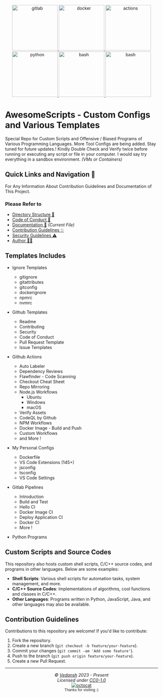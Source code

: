 <div align="center">
  <a href="https://about.gitlab.com/" target="_blank" rel="noreferrer">
    <img src="https://cdn.jsdelivr.net/gh/offensive-vk/Icons@master/gitlab/gitlab-original.svg" alt="gitlab" width="150" height="150" /> 
  </a>
  <a href="https://docker.com/" target="_blank" rel="noreferrer">
    <img src="https://cdn.jsdelivr.net/gh/offensive-vk/Icons@master/docker/docker-original.svg" alt="docker" width="150" height="150" /> 
  </a>
  <a href="https://github.com/features/actions" target="_blank" rel="noreferrer">
    <img src="https://cdn.jsdelivr.net/gh/offensive-vk/Icons@master/githubactions/githubactions-original.svg" alt="actions" width="150" height="150" />
  </a>
  <a href="https://www.python.org" target="_blank" rel="noreferrer">
    <img src="https://cdn.jsdelivr.net/gh/offensive-vk/Icons@master/python/python-original.svg" alt="python" width="150" height="150" /> 
  </a>
  <a href="https://www.gnu.org/software/bash/" target="_blank" rel="noreferrer">
    <img src="https://cdn.jsdelivr.net/gh/offensive-vk/Icons@master/bash/bash-original.svg" alt="bash" width="150" height="150" /> 
  </a>
  <a href="https://www.npmjs.org/" target="_blank" rel="noreferrer">
    <img src="https://cdn.jsdelivr.net/gh/offensive-vk/Icons@master/pnpm/pnpm-original.svg" alt="bash" width="150" height="150" /> 
  </a>
</div>
    
# AwesomeScripts - Custom Configs and Various Templates

Special Repo for Custom Scripts and Offensive / Biased Programs of Various Programming Languages.
More Tool Configs are being added. Stay tuned for future updates.!
Kindly Double Check and Verify twice before running or executing any script or file in your computer.
I would say try everything in a sandbox environment. *(VMs or Containers)*

## Quick Links and Navigation 🧭

For Any Information About Contribution Guidelines and Documentation of This Project.

### Please Refer to

- [Directory Structure 🧭](https://github.com/offensive-vk/AwesomeScripts/blob/master/navigation.md)
- [Code of Conduct 🤗](https://github.com/offensive-vk/AwesomeScripts/blob/master/code_of_conduct.md)
- [Documentation 📖](https://github.com/offensive-vk/AwesomeScripts/blob/master/readme.md) *(Current File)*
- [Contribution Guidelines ✨](https://github.com/offensive-vk/AwesomeScripts/blob/master/contributing.md)
- [Security Guidelines ⚠️](https://github.com/offensive-vk/AwesomeScripts/blob/master/security.md)
- [Author 🧑‍💻](https://github.com/offensive-vk/)

## Templates Includes

- Ignore Templates
  - gitignore
  - gitattributes
  - gitconfig
  - dockerignore
  - npmrc
  - nvmrc

- Github Templates
  - Readme
  - Contributing
  - Security
  - Code of Conduct
  - Pull Request Template
  - Issue Templates

- Github Actions
  - Auto Labeler
  - Dependency Reviews
  - Flawfinder - Code Scanning
  - Checkout Cheat Sheet
  - Repo Mirroring
  - Node.js Workflows
    - Ubuntu
    - Windows
    - macOS
  - Verify Assets
  - CodeQL by Github
  - NPM Workflows
  - Docker Image - Build and Push
  - Custom Workflows
  - and More !

- My Personal Configs
  - Dockerfile
  - VS Code Extensions (145+)
  - jsconfig
  - tsconfig
  - VS Code Settings

- Gitlab Pipelines
  - Introduction
  - Build and Test
  - Hello CI
  - Docker Image CI
  - Deploy Application CI
  - Docker CI
  - More !

- Python Programs

## Custom Scripts and Source Codes

This repository also hosts custom shell scripts, C/C++ source codes, and programs in other languages. Below are some examples:

- **Shell Scripts**: Various shell scripts for automation tasks, system management, and more.
- **C/C++ Source Codes**: Implementations of algorithms, cool functions and classes in C/C++.
- **Other Languages**: Programs written in Python, JavaScript, Java, and other languages may also be available.

## Contribution Guidelines

Contributions to this repository are welcome! If you'd like to contribute:

1. Fork the repository.
2. Create a new branch (`git checkout -b feature/your-feature`).
3. Commit your changes (`git commit -am 'Add some feature'`).
4. Push to the branch (`git push origin feature/your-feature`).
5. Create a new Pull Request.

---

<p align="center">
  <i>&copy; <a href="https://github.com/offensive-vk/">Vedansh</a> 2023 - Present</i><br>
  <i>Licensed under <a href="https://github.com/offensive-vk/AwesomeScripts#CC0-1.0-1-ov-file">CC0-1.0</a></i><br>
  <a href="https://github.com/TheHamsterBot"><img src="https://i.ibb.co/4KtpYxb/octocat-clean-mini.png" alt="octocat" /></a><br>
  <sup>Thanks for visiting :)</sup>
</p>
